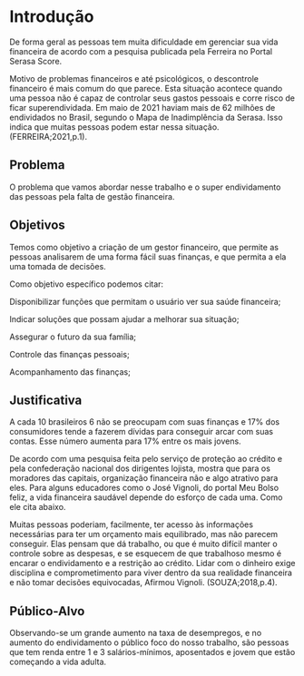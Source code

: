 # Introdução

De forma geral as pessoas tem muita dificuldade em gerenciar sua vida financeira de acordo com a pesquisa publicada pela Ferreira no Portal Serasa Score.

Motivo de problemas financeiros e até psicológicos, o descontrole financeiro é mais comum do que parece. Esta situação acontece quando uma pessoa não é capaz de controlar seus gastos pessoais e corre risco de ficar superendividada.
Em maio de 2021 haviam mais de 62 milhões de endividados no Brasil, segundo o Mapa de Inadimplência da Serasa. Isso indica que muitas pessoas podem estar nessa situação. (FERREIRA;2021,p.1).


## Problema
O problema que vamos abordar nesse trabalho e o super endividamento das pessoas pela falta de gestão financeira. 

## Objetivos

Temos como objetivo a criação de um gestor financeiro, que permite as pessoas analisarem de uma forma fácil suas finanças, e que permita a ela uma tomada de decisões. 

Como objetivo específico podemos citar: 

Disponibilizar funções que permitam o usuário ver sua saúde financeira; 

Indicar soluções que possam ajudar a melhorar sua situação; 

Assegurar o futuro da sua família; 

Controle das finanças pessoais; 

Acompanhamento das finanças; 

## Justificativa
A cada 10 brasileiros 6 não se preocupam com suas finanças e 17% dos consumidores tende a fazerem dívidas para conseguir arcar com suas contas. Esse número aumenta para 17% entre os mais jovens.

De acordo com uma pesquisa feita pelo serviço de proteção ao crédito e pela confederação nacional dos dirigentes lojista, mostra que para os moradores das capitais, organização financeira não e algo atrativo para eles. Para alguns educadores como o José Vignoli, do portal Meu Bolso feliz, a vida financeira saudável depende do esforço de cada uma. Como ele cita abaixo.
 
Muitas pessoas poderiam, facilmente, ter acesso às informações necessárias para ter um orçamento mais equilibrado, mas não parecem conseguir. Elas pensam que dá trabalho, ou que é muito difícil manter o controle sobre as despesas, e se esquecem de que trabalhoso mesmo é encarar o endividamento e a restrição ao crédito. Lidar com o dinheiro exige disciplina e comprometimento para viver dentro da sua realidade financeira e não tomar decisões equivocadas, Afirmou Vignoli. (SOUZA;2018,p.4).
  

## Público-Alvo
Observando-se um grande aumento na taxa de desempregos, e no aumento do endividamento o público foco do nosso trabalho, são pessoas que tem renda entre 1 e 3 salários-mínimos, aposentados e jovem que estão começando a vida adulta.
